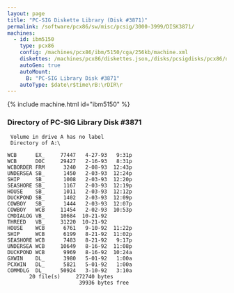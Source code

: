 ```yaml
---
layout: page
title: "PC-SIG Diskette Library (Disk #3871)"
permalink: /software/pcx86/sw/misc/pcsig/3000-3999/DISK3871/
machines:
  - id: ibm5150
    type: pcx86
    config: /machines/pcx86/ibm/5150/cga/256kb/machine.xml
    diskettes: /machines/pcx86/diskettes.json,/disks/pcsigdisks/pcx86/diskettes.json
    autoGen: true
    autoMount:
      B: "PC-SIG Library Disk #3871"
    autoType: $date\r$time\rB:\rDIR\r
---
```


{% include machine.html id="ibm5150" %}

### Directory of PC-SIG Library Disk #3871

     Volume in drive A has no label
     Directory of A:\

    WCB      EX_     77447   4-27-93   9:31p
    WCB      DOC     29427   2-16-93   8:31p
    WCBORDER FRM      3240   2-08-93  12:43p
    UNDERSEA SB_      1450   2-03-93  12:24p
    SHIP     SB_      1008   2-03-93  12:20p
    SEASHORE SB_      1167   2-03-93  12:19p
    HOUSE    SB_      1011   2-03-93  12:12p
    DUCKPOND SB_      1402   2-03-93  12:09p
    COWBOY   SB_      1444   2-03-93  12:07p
    COWBOY   WCB     11454   2-02-93  10:53p
    CMDIALOG VB_     10684  10-21-92
    THREED   VB_     31220  10-21-92
    HOUSE    WCB      6761   9-10-92  11:22p
    SHIP     WCB      6199   8-21-92  11:02p
    SEASHORE WCB      7483   8-21-92   9:17p
    UNDERSEA WCB     10649   8-16-92  11:08p
    DUCKPOND WCB      9969   8-16-92  10:24a
    GXWIN    DL_      3980   5-01-92   1:00a
    PCXWIN   DL_      5821   5-01-92   1:00a
    COMMDLG  DL_     50924   3-10-92   3:10a
           20 file(s)     272740 bytes
                           39936 bytes free
